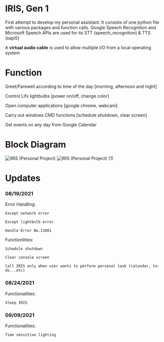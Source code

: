# IRIS, Gen 1

First attempt to develop my personal assistant. It consists of one python file with various packages and function calls. Google Speech Recognition and Microsoft Speech APIs are used for its STT (speech_recognition) & TTS (sapi5)

A **virtual audio cable** is used to allow multiple I/O from a local operating system

# Function

Greet/Farewell according to time of the day [morning, afternoon and night]

Control Lifx lightbulbs [power on/off, change color]

Open computer applications [google chrome, webcam]

Carry out windows CMD functions [schedule shutdown, clear screen]

Get events on any day from Google Calendar

# Block Diagram
 ![IRIS (Personal Project)](https://user-images.githubusercontent.com/63937643/168951282-16bae320-a967-4152-97ed-e52e81e49b8b.jpg)
![IRIS (Personal Project) (1)](https://user-images.githubusercontent.com/63937643/168951340-0144c2f2-eb76-4948-8d71-8a7a0afc197e.jpg)
# Updates

### 08/19/2021
Error Handling:

    Except network error

    Except lightbulb error
    
    Handle Error No.11001
    
Functionlities:
    
    Schedule shutdown 
    
    Clear console screen
    
    Call IRIS only when user wants to perform personal task (calendar, to-do...etc)

### 08/24/2021
Functionalities:

    Sleep IRIS

### 09/09/2021
Functionalities:

    Time sensitive lighting 
